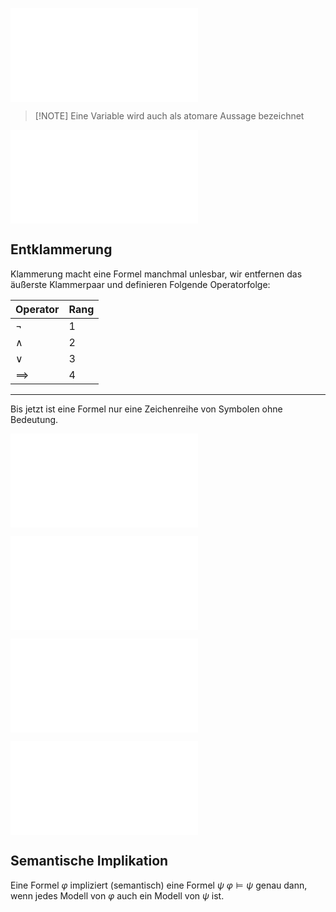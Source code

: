 
![Das Alphabet der Aussagenlogik](Das%20Alphabet%20der%20Aussagenlogik.md)


> [!NOTE] Eine Variable wird auch als atomare Aussage bezeichnet



![Syntax der Aussagenlogik](Syntax%20der%20Aussagenlogik.md)

## Entklammerung

Klammerung macht eine Formel manchmal unlesbar,
wir entfernen das äußerste Klammerpaar und definieren Folgende Operatorfolge:

|Operator|Rang|
|---------|------|
|$\neg$ | $1$|
|$\land$|$2$|
|$\lor$ | $3$|
|$\implies$|$4$|

---

Bis jetzt ist eine Formel nur eine Zeichenreihe von Symbolen ohne Bedeutung.


![Belegung](Belegung.md)

![Semantik der Aussagenlogik](Semantik%20der%20Aussagenlogik.md)

![Boolesche Funktion](Boolesche%20Funktion.md)


![Relevante Variablen](Relevante%20Variablen.md)

## Semantische Implikation

Eine Formel $\varphi$ impliziert (semantisch) eine Formel $\psi$ $\varphi \vDash \psi$ genau dann, wenn jedes Modell von $\varphi$ auch ein Modell von $\psi$ ist.



